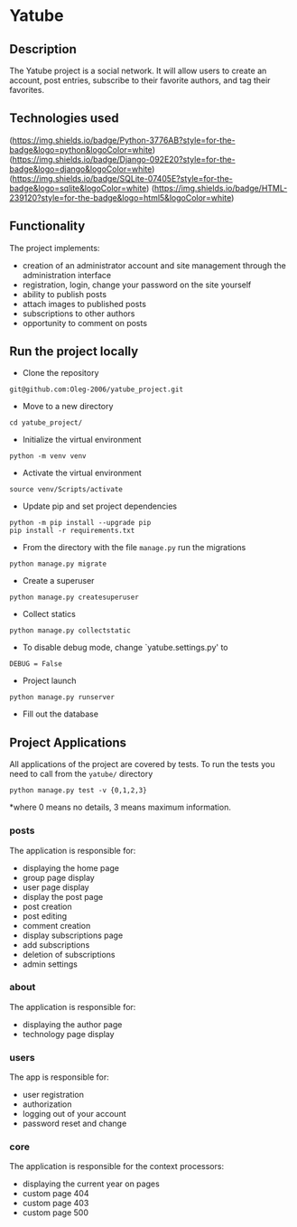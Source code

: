 #  Yatube

##  Description
The Yatube project is a social network. It will allow users to create an account,
post entries, subscribe to their favorite authors, and tag their favorites.

##  Technologies used
(https://img.shields.io/badge/Python-3776AB?style=for-the-badge&logo=python&logoColor=white) (https://img.shields.io/badge/Django-092E20?style=for-the-badge&logo=django&logoColor=white) (https://img.shields.io/badge/SQLite-07405E?style=for-the-badge&logo=sqlite&logoColor=white) (https://img.shields.io/badge/HTML-239120?style=for-the-badge&logo=html5&logoColor=white)


##  Functionality
The project implements:
- creation of an administrator account and site management through the administration interface
- registration, login, change your password on the site yourself
- ability to publish posts
- attach images to published posts
- subscriptions to other authors
- opportunity to comment on posts

##  Run the project locally
- Clone the repository
```
git@github.com:Oleg-2006/yatube_project.git
```
- Move to a new directory
```
cd yatube_project/
```
- Initialize the virtual environment
```
python -m venv venv
```
- Activate the virtual environment
```
source venv/Scripts/activate
```
- Update pip and set project dependencies
```
python -m pip install --upgrade pip
pip install -r requirements.txt
```
- From the directory with the file `manage.py` run the migrations
```
python manage.py migrate
```
- Create a superuser
```
python manage.py createsuperuser
```
- Collect statics
```
python manage.py collectstatic
```
- To disable debug mode, change `yatube.settings.py' to
```
DEBUG = False
```
- Project launch
```
python manage.py runserver
```
- Fill out the database

##  Project Applications
All applications of the project are covered by tests.
To run the tests you need to call from the `yatube/` directory
```
python manage.py test -v {0,1,2,3}
```
*where 0 means no details, 3 means maximum information.
### posts
The application is responsible for:
- displaying the home page
- group page display
- user page display
- display the post page
- post creation
- post editing
- comment creation
- display subscriptions page
- add subscriptions
- deletion of subscriptions
- admin settings
### about
The application is responsible for:
- displaying the author page
- technology page display
### users
The app is responsible for:
- user registration
- authorization
- logging out of your account
- password reset and change
### core
The application is responsible for the context processors:
- displaying the current year on pages
- custom page 404
- custom page 403
- custom page 500